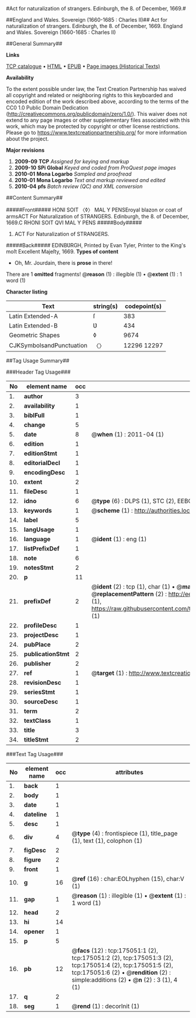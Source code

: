 #Act for naturalization of strangers. Edinburgh, the 8. of December, 1669.#

##England and Wales. Sovereign (1660-1685 : Charles II)##
Act for naturalization of strangers. Edinburgh, the 8. of December, 1669.
England and Wales. Sovereign (1660-1685 : Charles II)

##General Summary##

**Links**

[TCP catalogue](http://www.ota.ox.ac.uk/tcp/)  • 
[HTML](http://tei.it.ox.ac.uk/tcp/Texts-HTML/free/B05/B05324.html)  • 
[EPUB](http://tei.it.ox.ac.uk/tcp/Texts-EPUB/free/B05/B05324.epub) • 
[Page images (Historical Texts)](https://historicaltexts.jisc.ac.uk/eebo-51784645e)

**Availability**

To the extent possible under law, the Text Creation Partnership has waived all copyright and related or neighboring rights to this keyboarded and encoded edition of the work described above, according to the terms of the CC0 1.0 Public Domain Dedication (http://creativecommons.org/publicdomain/zero/1.0/). This waiver does not extend to any page images or other supplementary files associated with this work, which may be protected by copyright or other license restrictions. Please go to https://www.textcreationpartnership.org/ for more information about the project.

**Major revisions**

1. __2009-09__ __TCP__ *Assigned for keying and markup*
1. __2009-10__ __SPi Global__ *Keyed and coded from ProQuest page images*
1. __2010-01__ __Mona Logarbo__ *Sampled and proofread*
1. __2010-01__ __Mona Logarbo__ *Text and markup reviewed and edited*
1. __2010-04__ __pfs__ *Batch review (QC) and XML conversion*

##Content Summary##

#####Front#####
HONI SOIT 〈◊〉 MAL Y PENSEroyal blazon or coat of armsACT For Naturalization of STRANGERS. Edinburgh, the 8. of December, 1669.C RHONI SOIT QVI MAL Y PENS
#####Body#####

1. ACT For Naturalization of STRANGERS.

#####Back#####
EDINBƲRGH, Printed by Evan Tyler, Printer to the King's moſt Excellent Majeſty, 1669.
**Types of content**

  * Oh, Mr. Jourdain, there is **prose** in there!

There are 1 **omitted** fragments! 
 @__reason__ (1) : illegible (1)  •  @__extent__ (1) : 1 word (1)

**Character listing**


|Text|string(s)|codepoint(s)|
|---|---|---|
|Latin Extended-A|ſ|383|
|Latin Extended-B|Ʋ|434|
|Geometric Shapes|◊|9674|
|CJKSymbolsandPunctuation|〈〉|12296 12297|

##Tag Usage Summary##

###Header Tag Usage###

|No|element name|occ|attributes|
|---|---|---|---|
|1.|__author__|3||
|2.|__availability__|1||
|3.|__biblFull__|1||
|4.|__change__|5||
|5.|__date__|8| @__when__ (1) : 2011-04 (1)|
|6.|__edition__|1||
|7.|__editionStmt__|1||
|8.|__editorialDecl__|1||
|9.|__encodingDesc__|1||
|10.|__extent__|2||
|11.|__fileDesc__|1||
|12.|__idno__|6| @__type__ (6) : DLPS (1), STC (2), EEBO-CITATION (1), OCLC (1), VID (1)|
|13.|__keywords__|1| @__scheme__ (1) : http://authorities.loc.gov/ (1)|
|14.|__label__|5||
|15.|__langUsage__|1||
|16.|__language__|1| @__ident__ (1) : eng (1)|
|17.|__listPrefixDef__|1||
|18.|__note__|6||
|19.|__notesStmt__|2||
|20.|__p__|11||
|21.|__prefixDef__|2| @__ident__ (2) : tcp (1), char (1)  •  @__matchPattern__ (2) : ([0-9\-]+):([0-9IVX]+) (1), (.+) (1)  •  @__replacementPattern__ (2) : http://eebo.chadwyck.com/downloadtiff?vid=$1&page=$2 (1), https://raw.githubusercontent.com/textcreationpartnership/Texts/master/tcpchars.xml#$1 (1)|
|22.|__profileDesc__|1||
|23.|__projectDesc__|1||
|24.|__pubPlace__|2||
|25.|__publicationStmt__|2||
|26.|__publisher__|2||
|27.|__ref__|1| @__target__ (1) : http://www.textcreationpartnership.org/docs/. (1)|
|28.|__revisionDesc__|1||
|29.|__seriesStmt__|1||
|30.|__sourceDesc__|1||
|31.|__term__|2||
|32.|__textClass__|1||
|33.|__title__|3||
|34.|__titleStmt__|2||


###Text Tag Usage###

|No|element name|occ|attributes|
|---|---|---|---|
|1.|__back__|1||
|2.|__body__|1||
|3.|__date__|1||
|4.|__dateline__|1||
|5.|__desc__|1||
|6.|__div__|4| @__type__ (4) : frontispiece (1), title_page (1), text (1), colophon (1)|
|7.|__figDesc__|2||
|8.|__figure__|2||
|9.|__front__|1||
|10.|__g__|16| @__ref__ (16) : char:EOLhyphen (15), char:V (1)|
|11.|__gap__|1| @__reason__ (1) : illegible (1)  •  @__extent__ (1) : 1 word (1)|
|12.|__head__|2||
|13.|__hi__|14||
|14.|__opener__|1||
|15.|__p__|5||
|16.|__pb__|12| @__facs__ (12) : tcp:175051:1 (2), tcp:175051:2 (2), tcp:175051:3 (2), tcp:175051:4 (2), tcp:175051:5 (2), tcp:175051:6 (2)  •  @__rendition__ (2) : simple:additions (2)  •  @__n__ (2) : 3 (1), 4 (1)|
|17.|__q__|2||
|18.|__seg__|1| @__rend__ (1) : decorInit (1)|

